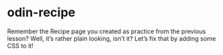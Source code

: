 # odin-recipe
Remember the Recipe page you created as practice from the previous lesson? Well, it’s rather plain looking, isn’t it? Let’s fix that by adding some CSS to it!
